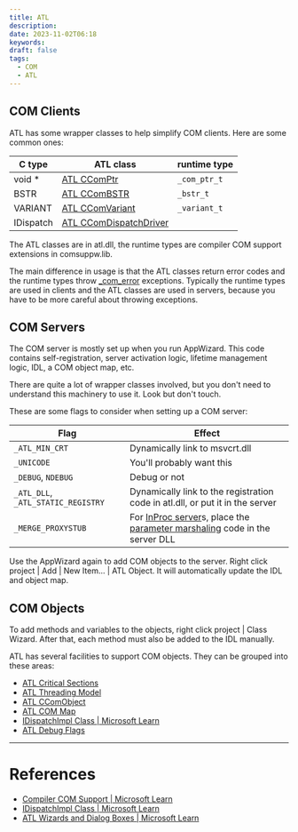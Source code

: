 ```yaml
---
title: ATL
description: 
date: 2023-11-02T06:18
keywords: 
draft: false
tags:
  - COM
  - ATL
---
```

## COM Clients

ATL has some wrapper classes to help simplify COM clients.  Here are some common ones:

| C type | ATL class | runtime type |
|---|---|---|
| void * | [ATL CComPtr](/notes/computer/microsoft/com/atl/atl-ccomptr) | `_com_ptr_t` |
| BSTR | [ATL CComBSTR](/notes/computer/microsoft/com/atl/atl-ccombstr) | `_bstr_t` |
| VARIANT | [ATL CComVariant](/notes/computer/microsoft/com/atl/atl-ccomvariant) | `_variant_t` |
| IDispatch | [ATL CComDispatchDriver](/notes/computer/microsoft/com/atl/atl-ccomdispatchdriver) | |

The ATL classes are in atl.dll, the runtime types are compiler COM support extensions in comsuppw.lib.

The main difference in usage is that the ATL classes return error codes and the runtime types throw [_com_error](/notes/) exceptions.  Typically the runtime types are used in clients and the ATL classes are used in servers, because you have to be more careful about throwing exceptions.

## COM Servers

The COM server is mostly set up when you run AppWizard.  This code contains self-registration, server activation logic, lifetime management logic, IDL, a COM object map, etc.

There are quite a lot of wrapper classes involved, but you don't need to understand this machinery to use it.  Look but don't touch.

These are some flags to consider when setting up a COM server:

| Flag | Effect |
|---|---|
| `_ATL_MIN_CRT` | Dynamically link to msvcrt.dll |
| `_UNICODE` | You'll probably want this |
| `_DEBUG`, `NDEBUG`  | Debug or not |
| `_ATL_DLL`, `_ATL_STATIC_REGISTRY` | Dynamically link to the registration code in atl.dll, or put it in the server |
| `_MERGE_PROXYSTUB` | For [InProc server](/notes/computer/microsoft/com/atl/inproc-server)s, place the [parameter marshaling](/notes/computer/microsoft/com/atl/parameter-marshaling) code in the server DLL |

Use the AppWizard again to add COM objects to the server.  Right click project | Add | New Item... | ATL Object.  It will automatically update the IDL and object map.

## COM Objects

To add methods and variables to the objects, right click project | Class Wizard.  After that, each method must also be added to the IDL manually.

ATL has several facilities to support COM objects.  They can be grouped into these areas:

- [ATL Critical Sections](/notes/computer/microsoft/com/atl/atl-critical-sections)
- [ATL Threading Model](/notes/computer/microsoft/com/atl/atl-threading-model)
- [ATL CComObject](/notes/computer/microsoft/com/atl/atl-ccomobject)
- [ATL COM Map](/notes/computer/microsoft/com/atl/atl-com-map)
- [IDispatchImpl Class | Microsoft Learn](https://learn.microsoft.com/en-us/cpp/atl/reference/idispatchimpl-class?view=msvc-170)
- [ATL Debug Flags](/notes/computer/microsoft/com/atl/atl-debug-flags)

---
# References

- [Compiler COM Support | Microsoft Learn](https://learn.microsoft.com/en-us/cpp/cpp/compiler-com-support?view=msvc-170)
- [IDispatchImpl Class | Microsoft Learn](https://learn.microsoft.com/en-us/cpp/atl/reference/idispatchimpl-class?view=msvc-170)
- [ATL Wizards and Dialog Boxes | Microsoft Learn](https://learn.microsoft.com/en-us/cpp/atl/reference/atl-wizards-and-dialog-boxes?view=msvc-170)
